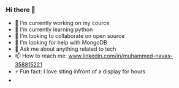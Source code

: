 ### Hi there 👋





- 🔭 I’m currently working on my cource
- 🌱 I’m currently learning python
- 👯 I’m looking to collaborate on open source
- 🤔 I’m looking for help with MongoDB
- 💬 Ask me about anything related to tech
- 📫 How to reach me: www.linkedin.com/in/muhammed-navas-358815221
- ⚡ Fun fact: I love siting infront of a display for hours
- 

